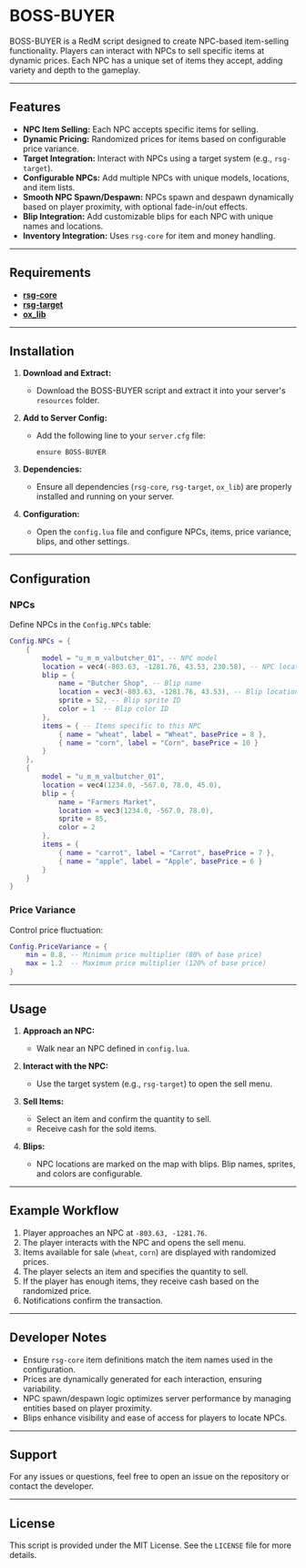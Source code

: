 # BOSS-BUYER

BOSS-BUYER is a RedM script designed to create NPC-based item-selling functionality. Players can interact with NPCs to sell specific items at dynamic prices. Each NPC has a unique set of items they accept, adding variety and depth to the gameplay.

---

## Features

- **NPC Item Selling:** Each NPC accepts specific items for selling.
- **Dynamic Pricing:** Randomized prices for items based on configurable price variance.
- **Target Integration:** Interact with NPCs using a target system (e.g., `rsg-target`).
- **Configurable NPCs:** Add multiple NPCs with unique models, locations, and item lists.
- **Smooth NPC Spawn/Despawn:** NPCs spawn and despawn dynamically based on player proximity, with optional fade-in/out effects.
- **Blip Integration:** Add customizable blips for each NPC with unique names and locations.
- **Inventory Integration:** Uses `rsg-core` for item and money handling.

---

## Requirements

- **[rsg-core](https://github.com/Rexshack-RedM/rsg-core)**
- **[rsg-target](https://github.com/Rexshack-RedM/rsg-target)**
- **[ox_lib](https://github.com/overextended/ox_lib)**

---

## Installation

1. **Download and Extract:**
   - Download the BOSS-BUYER script and extract it into your server's `resources` folder.

2. **Add to Server Config:**
   - Add the following line to your `server.cfg` file:
     ```plaintext
     ensure BOSS-BUYER
     ```

3. **Dependencies:**
   - Ensure all dependencies (`rsg-core`, `rsg-target`, `ox_lib`) are properly installed and running on your server.

4. **Configuration:**
   - Open the `config.lua` file and configure NPCs, items, price variance, blips, and other settings.

---

## Configuration

### NPCs
Define NPCs in the `Config.NPCs` table:
```lua
Config.NPCs = {
    {
        model = "u_m_m_valbutcher_01", -- NPC model
        location = vec4(-803.63, -1281.76, 43.53, 230.58), -- NPC location
        blip = {
            name = "Butcher Shop", -- Blip name
            location = vec3(-803.63, -1281.76, 43.53), -- Blip location
            sprite = 52, -- Blip sprite ID
            color = 1  -- Blip color ID
        },
        items = { -- Items specific to this NPC
            { name = "wheat", label = "Wheat", basePrice = 8 },
            { name = "corn", label = "Corn", basePrice = 10 }
        }
    },
    {
        model = "u_m_m_valbutcher_01",
        location = vec4(1234.0, -567.0, 78.0, 45.0),
        blip = {
            name = "Farmers Market",
            location = vec3(1234.0, -567.0, 78.0),
            sprite = 85,
            color = 2
        },
        items = {
            { name = "carrot", label = "Carrot", basePrice = 7 },
            { name = "apple", label = "Apple", basePrice = 6 }
        }
    }
}
```

### Price Variance
Control price fluctuation:
```lua
Config.PriceVariance = {
    min = 0.8, -- Minimum price multiplier (80% of base price)
    max = 1.2  -- Maximum price multiplier (120% of base price)
}
```

---

## Usage

1. **Approach an NPC:**
   - Walk near an NPC defined in `config.lua`.

2. **Interact with the NPC:**
   - Use the target system (e.g., `rsg-target`) to open the sell menu.

3. **Sell Items:**
   - Select an item and confirm the quantity to sell.
   - Receive cash for the sold items.

4. **Blips:**
   - NPC locations are marked on the map with blips. Blip names, sprites, and colors are configurable.

---

## Example Workflow

1. Player approaches an NPC at `-803.63, -1281.76`.
2. The player interacts with the NPC and opens the sell menu.
3. Items available for sale (`wheat`, `corn`) are displayed with randomized prices.
4. The player selects an item and specifies the quantity to sell.
5. If the player has enough items, they receive cash based on the randomized price.
6. Notifications confirm the transaction.

---

## Developer Notes

- Ensure `rsg-core` item definitions match the item names used in the configuration.
- Prices are dynamically generated for each interaction, ensuring variability.
- NPC spawn/despawn logic optimizes server performance by managing entities based on player proximity.
- Blips enhance visibility and ease of access for players to locate NPCs.

---

## Support

For any issues or questions, feel free to open an issue on the repository or contact the developer.

---

## License

This script is provided under the MIT License. See the `LICENSE` file for more details.
